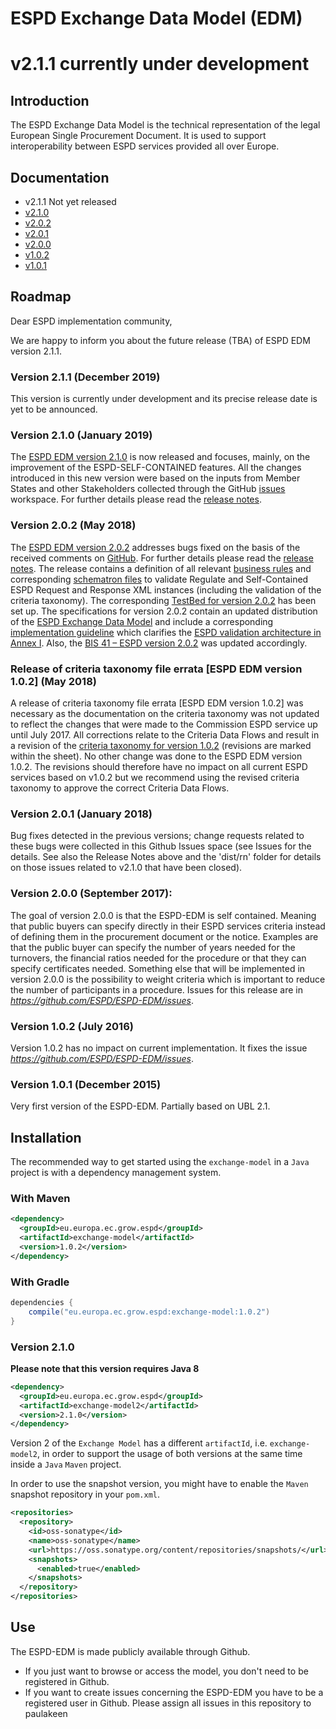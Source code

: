 # ESPD Exchange Data Model (EDM)
# v2.1.1 currently under development

## Introduction

The ESPD Exchange Data Model is the technical representation of the legal European Single Procurement Document. It is used to support interoperability between ESPD services provided all over Europe.

## Documentation

* v2.1.1 Not yet released
* [v2.1.0](https://espd.github.io/ESPD-EDM/v2.1.0/)
* [v2.0.2](https://espd.github.io/ESPD-EDM/v2.0.2/)
* [v2.0.1](https://espd.github.io/ESPD-EDM/v2.0.1/)
* [v2.0.0](https://espd.github.io/ESPD-EDM/v2.0.0/)
* [v1.0.2](https://espd.github.io/ESPD-EDM/v1.0.2/)
* [v1.0.1](https://github.com/ESPD/ESPD-EDM/blob/1.0.1/docs/src/main/asciidoc/index.adoc)

## Roadmap

Dear ESPD implementation community, 

We are happy to inform you about the future release (TBA) of ESPD EDM version 2.1.1.

### Version 2.1.1 (December 2019)
This version is currently under development and its precise release date is yet to be announced.

### Version 2.1.0 (January 2019)
The [ESPD EDM version 2.1.0](https://github.com/ESPD/ESPD-EDM/tree/2.1.0) is now released and focuses, mainly, on the improvement of the 
ESPD-SELF-CONTAINED features. All the changes introduced in this new version were based on the inputs from Member States and other Stakeholders
collected through the GitHub [issues](https://github.com/ESPD/ESPD-EDM/issues) workspace. For further details please read the 
[release notes](https://espd.github.io/ESPD-EDM/v2.1.0/release_notes.html).

### Version 2.0.2 (May 2018)
 
The [ESPD EDM version 2.0.2](https://github.com/ESPD/ESPD-EDM/tree/2.0.2) addresses bugs fixed on the basis of the received comments on [GitHub](https://github.com/ESPD/ESPD-EDM/issues).
For further details please read the [release notes](https://espd.github.io/ESPD-EDM/v2.0.2/release_notes.html). The release contains a definition of all relevant
[business rules](https://github.com/ESPD/ESPD-EDM/tree/2.0.2/docs/src/main/asciidoc/dist/doc) and corresponding [schematron files](https://github.com/ESPD/ESPD-EDM/tree/2.0.2/docs/src/main/asciidoc/dist/val/schematron)
to validate Regulate and Self-Contained ESPD Request and Response XML instances (including the validation of the criteria taxonomy).
The corresponding [TestBed for version 2.0.2](http://isaitb2.northeurope.cloudapp.azure.com/espd/upload) has been set up. The specifications for version 2.0.2 contain an updated distribution of the
[ESPD Exchange Data Model](https://github.com/ESPD/ESPD-EDM/tree/2.0.2/docs/src/main/asciidoc/dist/val/schematron) and include a corresponding [implementation guideline](https://espd.github.io/ESPD-EDM/v2.0.2/xml_guide.html)
which clarifies the [ESPD validation architecture in Annex I](https://espd.github.io/ESPD-EDM/v2.0.2/xml_guide.html#annex-i-xml-validation).
Also, the [BIS 41 – ESPD version 2.0.2](http://wiki.ds.unipi.gr/display/ESPDInt/BIS+41+-+ESPD+V2.0.2) was updated accordingly.


### Release of criteria taxonomy file errata [ESPD EDM version 1.0.2] (May 2018)

A release of criteria taxonomy file errata [ESPD EDM version 1.0.2] was necessary as the documentation on the criteria taxonomy was not updated to reflect the changes that were made to the Commission ESPD service up until July 2017. All corrections relate to the Criteria Data Flows and result in a revision of the [criteria taxonomy for version 1.0.2](https://github.com/ESPD/ESPD-EDM/blob/2.0.2/docs/src/main/asciidoc/dist/cl/ods/CriteriaTaxonomy-V1.0.2-errata.ods) (revisions are marked within the sheet). No other change was done to the ESPD EDM version 1.0.2. The revisions should therefore have no impact on all current ESPD services based on v1.0.2 but we recommend using the revised criteria taxonomy to approve the correct Criteria Data Flows. 

### Version 2.0.1 (January 2018) 

Bug fixes detected in the previous versions; change requests related to these bugs were collected in this Github Issues space (see Issues for the details. See also the Release Notes above and the 'dist/rn' folder for details on those issues related to v2.1.0 that have been closed). 

### Version 2.0.0 (September 2017): 

The goal of version 2.0.0 is that the ESPD-EDM is self contained. Meaning that public buyers can specify directly in their ESPD services criteria instead of defining them in the procurement document or the notice. Examples are that the public buyer can specify the number of years needed for the turnovers, the financial ratios needed for the procedure or that they can specify certificates needed. Something else that will be implemented in version 2.0.0 is the possibility to weight criteria which is important to reduce the number of participants in a procedure. Issues for this release are in *https://github.com/ESPD/ESPD-EDM/issues*.

### Version 1.0.2 (July 2016) 

Version 1.0.2 has no impact on current implementation. It fixes the issue *https://github.com/ESPD/ESPD-EDM/issues*.
  
### Version 1.0.1 (December 2015)

Very first version of the ESPD-EDM. Partially based on UBL 2.1.

## Installation

The recommended way to get started using the `exchange-model` in a `Java` project is with a dependency management system.

### With Maven

```xml
<dependency>
  <groupId>eu.europa.ec.grow.espd</groupId>
  <artifactId>exchange-model</artifactId>
  <version>1.0.2</version>
</dependency>
```

### With Gradle

```groovy
dependencies {
    compile("eu.europa.ec.grow.espd:exchange-model:1.0.2")
}
```

### Version 2.1.0

**Please note that this version requires Java 8**

```xml
<dependency>
  <groupId>eu.europa.ec.grow.espd</groupId>
  <artifactId>exchange-model2</artifactId>
  <version>2.1.0</version>
</dependency>
```

Version 2 of the `Exchange Model` has a different `artifactId`, i.e. `exchange-model2`, in order to support 
the usage of both versions at the same time inside a `Java` `Maven` project.

In order to use the snapshot version, you might have to enable the `Maven` snapshot repository in your `pom.xml`.


```xml
<repositories>
  <repository>
    <id>oss-sonatype</id>
    <name>oss-sonatype</name>
    <url>https://oss.sonatype.org/content/repositories/snapshots/</url>
    <snapshots>
      <enabled>true</enabled>
    </snapshots>
  </repository>
</repositories>
```

## Use
The ESPD-EDM is made publicly available through Github. 
* If you just want to browse or access the model, you don't need to be registered in Github.
* If you want to create issues concerning the ESPD-EDM you have to be a registered user in Github. Please assign all issues in this repository to paulakeen
